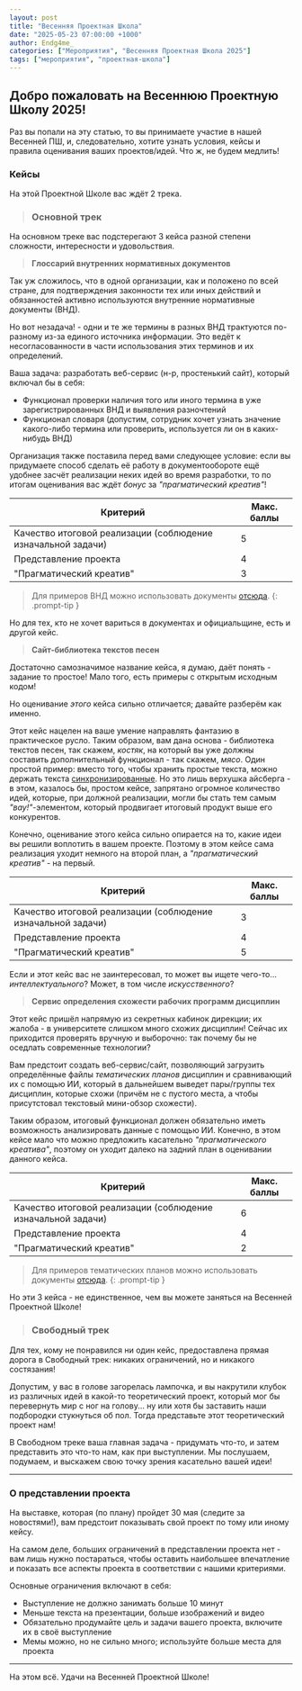 ```yaml
---
layout: post
title: "Весенняя Проектная Школа"
date: "2025-05-23 07:00:00 +1000"
author: Endg4me_
categories: ["Мероприятия", "Весенняя Проектная Школа 2025"]
tags: ["мероприятия", "проектная-школа"]
---
```


## Добро пожаловать на Весеннюю Проектную Школу 2025!

Раз вы попали на эту статью, то вы принимаете участие в нашей Весенней ПШ, и, следовательно, хотите узнать условия, кейсы и правила оценивания ваших проектов/идей. Что ж, не будем медлить!

### Кейсы

На этой Проектной Школе вас ждёт 2 трека.

> ### Основной трек

На основном треке вас подстерегают 3 кейса разной степени сложности, интересности и удовольствия.

> **Глоссарий внутренних нормативных документов**

Так уж сложилось, что в одной организации, как и положено по всей стране, для подтверждения законности тех или иных действий и обязанностей активно используются внутренние нормативные документы (ВНД).

Но вот незадача! - одни и те же термины в разных ВНД трактуются по-разному из-за единого источника информации. Это ведёт к несогласованности в части использования этих терминов и их определений.

Ваша задача: разработать веб-сервис (н-р, простенький сайт), который включал бы в себя:

- Функционал проверки наличия того или иного термина в уже зарегистрированных ВНД и выявления разночтений
- Функционал словаря (допустим, сотрудник хочет узнать значение какого-либо термина или проверить, используется ли он в каких-нибудь ВНД)

Организация также поставила перед вами следующее условие: если вы придумаете способ сделать её работу в документообороте ещё удобнее засчёт реализации неких идей во время разработки, то по итогам оценивания вас ждёт _бонус_ за _"прагматический креатив"_!

|Критерий|Макс. баллы|
|--------|-----------|
|Качество итоговой реализации (соблюдение изначальной задачи)|5|
|Представление проекта|4|
|"Прагматический креатив"|3|

> Для примеров ВНД можно использовать документы [отсюда](https://drive.google.com/drive/folders/1KBKgVypNoeLxn-K494cXIbvtL-GSilMi?usp=sharing).
{: .prompt-tip }

Но для тех, кто не хочет вариться в документах и официальщине, есть и другой кейс.

> **Сайт-библиотека текстов песен**

Достаточно самозначимое название кейса, я думаю, даёт понять - задание то простое! Мало того, есть примеры с открытым исходным кодом!

Но оценивание _этого_ кейса сильно отличается; давайте разберём как именно.

Этот кейс нацелен на ваше умение направлять фантазию в практическое русло. Таким образом, вам дана основа - библиотека текстов песен, так скажем, _костяк_, на который вы уже должны составить дополнительный функционал - так скажем, _мясо_. Один простой пример: вместо того, чтобы хранить простые текста, можно держать текста [синхронизированные](https://ru.wikipedia.org/wiki/LRC_(%D1%84%D0%BE%D1%80%D0%BC%D0%B0%D1%82_%D1%84%D0%B0%D0%B9%D0%BB%D0%B0)). Но это лишь верхушка айсберга - в этом, казалось бы, простом кейсе, запрятано огромное количество идей, которые, при должной реализации, могли бы стать тем самым _"вау!"_-элементом, который продвигает итоговый продукт выше его конкурентов.

Конечно, оценивание этого кейса сильно опирается на то, какие идеи вы решили воплотить в вашем проекте. Поэтому в этом кейсе сама реализация уходит немного на второй план, а _"прагматический креатив"_ - на первый.

|Критерий|Макс. баллы|
|--------|-----------|
|Качество итоговой реализации (соблюдение изначальной задачи)|3|
|Представление проекта|4|
|"Прагматический креатив"|5|

Если и этот кейс вас не заинтересовал, то может вы ищете чего-то... _интеллектуального_? Может, в том числе _искусственного_?

> **Сервис определения схожести рабочих программ дисциплин**

Этот кейс пришёл напрямую из секретных кабинок дирекции; их жалоба - в университете слишком много схожих дисциплин! Сейчас их приходится проверять вручную и выборочно: так почему бы не оседлать современные технологии?

Вам предстоит создать веб-сервис/сайт, позволяющий загрузить определённые файлы _тематических планов_ дисциплин и сравнивающий их с помощью ИИ, который в дальнейшем выведет пары/группы тех дисциплин, которые схожи (причём не с пустого места, а чтобы присутстовал текстовый мини-обзор схожести).

Таким образом, итоговый функционал должен обязательно иметь возможность анализировать данные с помощью ИИ. Конечно, в этом кейсе мало что можно предложить касательно _"прагматического креатива"_, поэтому он уходит далеко на задний план в оценивании данного кейса.

|Критерий|Макс. баллы|
|--------|-----------|
|Качество итоговой реализации (соблюдение изначальной задачи)|6|
|Представление проекта|4|
|"Прагматический креатив"|2|

> Для примеров тематических планов можно использовать документы [отсюда](https://disk.yandex.ru/d/T9kDrlqodsK8KQ).
{: .prompt-tip }

Но эти 3 кейса - не единственное, чем вы можете заняться на Весенней Проектной Школе!

> ### Свободный трек

Для тех, кому не понравился ни один кейс, предоставлена прямая дорога в Свободный трек: никаких ограничений, но и никакого состязания!

Допустим, у вас в голове загорелась лампочка, и вы накрутили клубок из различных идей в какой-то теоретический проект, который мог бы перевернуть мир с ног на голову... ну или хотя бы заставить наши подбородки стукнуться об пол. Тогда представьте этот теоретический проект нам!

В Свободном треке ваша главная задача - придумать что-то, и затем представить это что-то нам, как при выступлении. Мы послушаем, подумаем, и выскажем свою точку зрения касательно вашей идеи!

***

### О представлении проекта

На выставке, которая (по плану) пройдет 30 мая (следите за новостями!), вам предстоит показывать свой проект по тому или иному кейсу.

На самом деле, больших ограничений в представлении проекта нет - вам лишь нужно постараться, чтобы оставить наибольшее впечатление и показать все аспекты проекта в соответствии с нашими критериями.

Основные ограничения включают в себя:
- Выступление не должно занимать больше 10 минут
- Меньше текста на презентации, больше изображений и видео
- Обязательно продумайте цель и задачи вашего проекта, включите их в своё выступление
- Мемы можно, но не сильно много; используйте больше места для проекта

***

На этом всё. Удачи на Весенней Проектной Школе!
